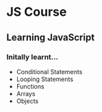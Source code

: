 # JS Course
## Learning JavaScript

<h3>Initally learnt...</h3>
<ul>
 <li>Conditional Statements</li>
 <li>Looping Statements</li>
 <li>Functions</li>
 <li>Arrays</li>
 <li>Objects</li>
